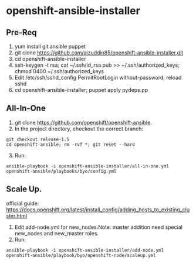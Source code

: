 # openshift-ansible-installer

## Pre-Req  
1. yum install git ansible puppet  
2. git clone https://github.com/aizuddin85/openshift-ansible-installer.git  
3. cd openshift-ansible-installer  
4. ssh-keygen -t rsa; cat ~/.ssh/id_rsa.pub >> ~/.ssh/authorized_keys; chmod 0400 ~/.ssh/authorized_keys
5. Edit /etc/ssh/sshd_config PermitRootLogin without-password; reload sshd 
6. cd openshift-ansible-installer; puppet apply pydeps.pp

## All-In-One
1. git clone https://github.com/openshift/openshift-ansible. 
2. In the project directory, checkout the correct branch: 
```
git checkout release-1.5
cd openshift-ansible; rm -rvf *; git reset --hard
```
3. Run: 
```
ansible-playbook -i openshift-ansible-installer/all-in-one.yml openshift-ansible/playbooks/byo/config.yml
```

## Scale Up. 
official guide: https://docs.openshift.org/latest/install_config/adding_hosts_to_existing_cluster.html 

1. Edit add-node.yml for new_nodes.Note: master addition need special new_nodes and new_master roles.  
2. Run:  
```
ansible-playbook -i openshift-ansible-installer/add-node.yml openshift-ansible/playbook/byo/openshift-node/scaleup.yml
```



